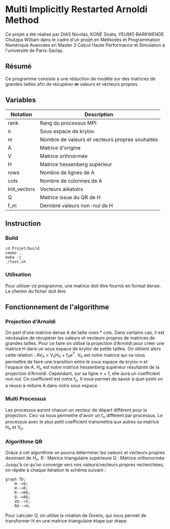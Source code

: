 # Multi Implicitly Restarted Arnoldi Method

 Ce projet a été réalisé par DIAS Nicolas, KONÉ Sirata, YEUMO BARKWENDE Chutzpa William dans le cadre d'un projet en Méthodes et Programmation Numérique Avancées en Master 2 Calcul Haute Performance et Simulation à l'université de Paris-Saclay.

## Résumé

Ce programme consiste à une réduction de modèle sur des matrices de grandes tailles afin de récupérer **m** valeurs et vecteurs propres.

## Variables

| Notation              | Description                                           |
| -----------           | -----------                                           |
| rank                  | Rang du processus MPI                                 |
| n                     | Sous espace de krylov                                 |
| m                     | Nombre de valeurs et vecteurs propres souhaités       |
| A                     | Matrice d'origine                                     |
| V                     | Matrice orthnormée                                    |
| H                     | Matrice hessenberg supérieur                          |
| rows                  | Nombre de lignes de A                                 |
| cols                  | Nombre de colonnes de A                               |
| Init_vectors          | Vecteurs aléatoirs                                    |
| Q                     | Matrice issue du QR de H                              |
| f_m                   | Dernière valeurs non-nul de H                         |

## Instruction
### Build

```shell
cd Projet/build
cmake ..
make -j
./test.sh
```
### Utilisation

Pour utiliser ce programme, une matrice doit être fournis en format dense. Le chemin du ficher doit être

## Fonctionnement de l'algorithme

### Projection d'Arnoldi
On part d'une matrice dense A de taille rows * cols. Dans certains cas, il est nécéssaire de récupérer les valeurs et vecteurs propres de matrices de grandes tailles. Pour ce faire on utilisé la projection d'Arnoldi pour créer une matrice H dans un sous espace de krylov de petite tailles.
On obtient alors cette relation : AV<sub>n</sub> = V<sub>n</sub>H<sub>n</sub> + f<sub>n</sub>e<sup>T</sup>.
V<sub>n</sub> est notre matrice qui va nous permettre de faire une transition entre le sous espace de krylov n et l'espace de A.
H<sub>n</sub> est notre matrice hessenberg supérieur résultante de la projection d'Arnoldi. Cependant, sur sa ligne n + 1, elle aura un coefficient non nul. Ce coefficient est notre f<sub>n</sub>. Il nous permet de savoir à quel point on a réussi à réduire A dans notre sous espace.


### Multi Processus

Les processus auront chacun un vecteur de départ différent pour la projection. Ceci va nous permettre d'avoir un f<sub>n</sub> différent par processus. Le processus avec le plus petit coefficient transmettra aux autres sa matrice H<sub>n</sub> et V<sub>n</sub>.

### Algorithme QR

Grâce à cet algorithme on pourra déterminer les valeurs et vecteurs propres dominant de H<sub>n</sub>.
R
: Matrice triangulaire supérieure
Q
: Matrice orthonormée
Jusqu'à ce qu'on converge vers nos valeurs/vecteurs propres recherchées, on répéte à chaque itération le schéma suivant :
```mermaid
graph TD;
    H-->Q;
    H-->R;
    R-->RQ;
    Q-->RQ;
    VQ-->V;
    RQ-->H;
```
Pour calculer Q, on utilise la rotation de Givens, qui nous permet de transformer H en une matrice triangulaire étape par étape.

